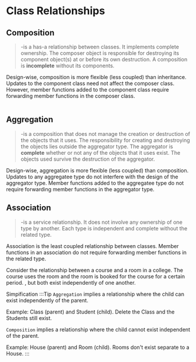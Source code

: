 # Class Relationships

## Composition

> -is a has-a relationship between classes.  It implements complete ownership.  The composer object is responsible for destroying its component object(s) at or before its own destruction.  A composition is **incomplete** without its components. 

Design-wise, composition is more flexible (less coupled) than inheritance.  Updates to the component class need not affect the composer class.  However, member functions added to the component class require forwarding member functions in the composer class. 

```cpp

```
## Aggregation

> -is a composition that does not manage the creation or destruction of the objects that it uses.  The responsibility for creating and destroying the objects lies outside the aggregator type.  The aggregator is **complete** whether or not any of the objects that it uses exist.  The objects used survive the destruction of the aggregator. 

Design-wise, aggregation is more flexible (less coupled) than composition.  Updates to any aggregatee type do not interfere with the design of the aggregator type.  Member functions added to the aggregatee type do not require forwarding member functions in the aggregator type. 


## Association

> -is a service relationship.  It does not involve any ownership of one type by another.  Each type is independent and complete without the related type. 

Association is the least coupled relationship between classes.  Member functions in an association do not require forwarding member functions in the related type. 

Consider the relationship between a course and a room in a college.  The course uses the room and the room is booked for the course for a certain period.  , but both exist independently of one another. 



Simpification
:::Tip
`Aggregation` implies a relationship where the child can exist independently of the parent. 

Example: Class (parent) and Student (child). Delete the Class and the Students still exist.

`Composition` implies a relationship where the child cannot exist independent of the parent. 

Example: House (parent) and Room (child). Rooms don't exist separate to a House.
:::
